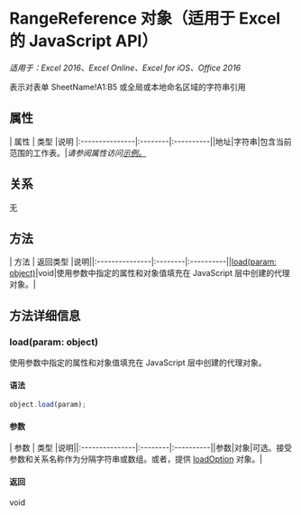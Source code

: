 # RangeReference 对象（适用于 Excel 的 JavaScript API）

_适用于：Excel 2016、Excel Online、Excel for iOS、Office 2016_

表示对表单 SheetName!A1:B5 或全局或本地命名区域的字符串引用

## 属性

| 属性	  | 类型	|说明
|:---------------|:--------|:----------||地址|字符串|包含当前范围的工作表。|_请参阅属性访问[示例。](#property-access-examples)_

## 关系
无


## 方法

| 方法		  | 返回类型	|说明||:---------------|:--------|:----------||[load(param: object)](#loadparam-object)|void|使用参数中指定的属性和对象值填充在 JavaScript 层中创建的代理对象。|

## 方法详细信息


### load(param: object)
使用参数中指定的属性和对象值填充在 JavaScript 层中创建的代理对象。

#### 语法
```js
object.load(param);
```

#### 参数
| 参数	  | 类型	|说明||:---------------|:--------|:----------||参数|对象|可选。接受参数和关系名称作为分隔字符串或数组。或者，提供 [loadOption](loadoption.md) 对象。|

#### 返回
void

